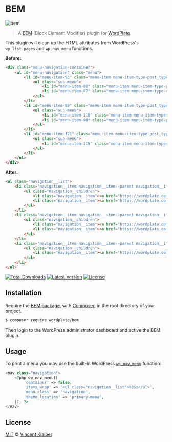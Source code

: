 # BEM

![bem](https://user-images.githubusercontent.com/499192/46089793-918a5600-c1af-11e8-9728-cdcf15991b48.png)

> A [BEM](https://csswizardry.com/2013/01/mindbemding-getting-your-head-round-bem-syntax/) (Block Element Modifier) plugin for [WordPlate](https://wordplate.github.io/).

This plugin will clean up the HTML attributes from WordPress's `wp_list_pages` and `wp_nav_menu` functions.

**Before:**

```html
<div class="menu-navigation-container">
    <ul id="menu-navigation" class="menu">
        <li id="menu-item-93" class="menu-item menu-item-type-post_type menu-item-object-page current-menu-ancestor current-menu-parent current_page_parent current_page_ancestor menu-item-has-children menu-item-93"><a href="https://wordplate.com/sample-page/">Acme</a>
            <ul class="sub-menu">
                <li id="menu-item-88" class="menu-item menu-item-type-post_type menu-item-object-page menu-item-88"><a href="https://wordplate.com/sample-page/">About</a></li>
                <li id="menu-item-87" class="menu-item menu-item-type-custom menu-item-object-custom current-menu-item current_page_item menu-item-home menu-item-87"><a href="https://wordplate.com/">Pricing</a></li>
            </ul>
        </li>
        <li id="menu-item-89" class="menu-item menu-item-type-post_type menu-item-object-page menu-item-has-children menu-item-89"><a href="https://wordplate.com/sample-page/">Privacy</a>
            <ul class="sub-menu">
                <li id="menu-item-118" class="menu-item menu-item-type-post_type menu-item-object-page menu-item-118"><a href="https://wordplate.com/testing/">Space Jam</a></li>
                <li id="menu-item-90" class="menu-item menu-item-type-post_type menu-item-object-page menu-item-90"><a href="https://wordplate.com/sample-page/">Acme Industries</a></li>
            </ul>
        </li>
        <li id="menu-item-121" class="menu-item menu-item-type-post_type menu-item-object-page menu-item-has-children menu-item-121"><a href="https://wordplate.com/sample-page/">Terms &amp; Conditions</a>
            <ul class="sub-menu">
                <li id="menu-item-115" class="menu-item menu-item-type-post_type menu-item-object-page menu-item-115"><a href="https://wordplate.com/sample-page/testing/">Testing</a></li>
            </ul>
        </li>
    </ul>
</div>
```

**After:**

```html
<ul class="navigation__list">
    <li class="navigation__item navigation__item--parent navigation__item--top-level"><a href="https://wordplate.com/sample-page/" class="navigation__link navigation__link--ancestor navigation__link--top-level">Acme</a>
        <ul class="navigation__children">
            <li class="navigation__item"><a href="https://wordplate.com/sample-page/" class="navigation__link">About</a></li>
            <li class="navigation__item"><a href="https://wordplate.com/" class="navigation__link navigation__link--active">Pricing</a></li>
        </ul>
    </li>
    <li class="navigation__item navigation__item--parent navigation__item--top-level"><a href="https://wordplate.com/sample-page/" class="navigation__link navigation__link--top-level">Privacy</a>
        <ul class="navigation__children">
            <li class="navigation__item"><a href="https://wordplate.com/testing/" class="navigation__link">Space Jam</a></li>
            <li class="navigation__item"><a href="https://wordplate.com/sample-page/" class="navigation__link">Acme Industries</a></li>
        </ul>
    </li>
    <li class="navigation__item navigation__item--parent navigation__item--top-level"><a href="https://wordplate.com/sample-page/" class="navigation__link navigation__link--top-level">Terms &amp; Conditions</a>
        <ul class="navigation__children">
            <li class="navigation__item"><a href="https://wordplate.com/sample-page/testing/" class="navigation__link">Testing</a></li>
        </ul>
    </li>
</ul>
```

[![Total Downloads](https://badgen.net/packagist/dt/wordplate/bem)](https://packagist.org/packages/wordplate/bem)
[![Latest Version](https://badgen.net/github/release/wordplate/bem)](https://github.com/wordplate/bem/releases)
[![License](https://badgen.net/packagist/license/wordplate/bem)](https://packagist.org/packages/wordplate/bem)

## Installation

Require the [BEM package](https://github.com/wordplate/bem#readme), with [Composer](https://getcomposer.org), in the root directory of your project.

```sh
$ composer require wordplate/bem
```

Then login to the WordPress administrator dashboard and active the BEM plugin.

## Usage

To print a menu you may use the built-in WordPress [`wp_nav_menu`](https://developer.wordpress.org/reference/functions/wp_nav_menu/) function:

```php
<nav class="navigation">
    <?php wp_nav_menu([
        'container' => false,
        'items_wrap' => '<ul class="navigation__list">%3$s</ul>',
        'menu_class' => 'navigation',
        'theme_location' => 'primary-menu',
    ]); ?>
</nav>
```

## License

[MIT](LICENSE) © [Vincent Klaiber](https://vinkla.com)
